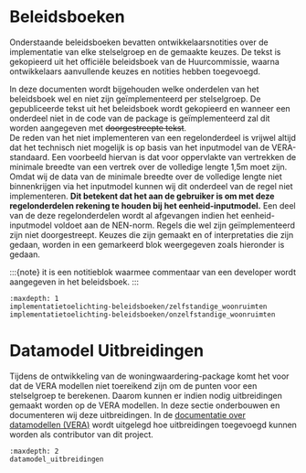 # Beleidsboeken

Onderstaande beleidsboeken bevatten ontwikkelaarsnotities over de implementatie van elke stelselgroep en de gemaakte keuzes.
De tekst is gekopieerd uit het officiële beleidsboek van de Huurcommissie, waarna ontwikkelaars aanvullende keuzes en notities hebben toegevoegd.

In deze documenten wordt bijgehouden welke onderdelen van het beleidsboek wel en niet zijn geïmplementeerd per stelselgroep. De gepubliceerde tekst uit het beleidsboek wordt gekopieerd en wanneer een onderdeel niet in de code van de package is geïmplementeerd zal dit worden aangegeven met ~~doorgestreepte tekst~~.  
De reden van het niet implementeren van een regelonderdeel is vrijwel altijd dat het technisch niet mogelijk is op basis van het inputmodel van de VERA-standaard. Een voorbeeld hiervan is dat voor oppervlakte van vertrekken de minimale breedte van een vertrek over de volledige lengte 1,5m moet zijn. Omdat wij de data van de minimale breedte over de volledige lengte niet binnenkrijgen via het inputmodel kunnen wij dit onderdeel van de regel niet implementeren. **Dit betekent dat het aan de gebruiker is om met deze regelonderdelen rekening te houden bij het eenheid-inputmodel.** Een deel van de deze regelonderdelen wordt al afgevangen indien het eenheid-inputmodel voldoet aan de NEN-norm.
Regels die wel zijn geïmplementeerd zijn niet doorgestreept.
Keuzes die zijn gemaakt en of interpretaties die zijn gedaan, worden in een gemarkeerd blok weergegeven zoals hieronder is gedaan.

:::{note}
it is een notitieblok waarmee commentaar van een developer wordt aangegeven in het beleidsboek.
:::

```{toctree}
:maxdepth: 1
implementatietoelichting-beleidsboeken/zelfstandige_woonruimten
implementatietoelichting-beleidsboeken/onzelfstandige_woonruimten
```

# Datamodel Uitbreidingen

Tijdens de ontwikkeling van de woningwaardering-package komt het voor dat de VERA modellen niet toereikend zijn om de punten voor een stelselgroep te berekenen.
Daarom kunnen er indien nodig uitbreidingen gemaakt worden op de VERA modellen. In deze sectie onderbouwen en documenteren wij deze uitbreidingen.
In de [documentatie over datamodellen (VERA)](https://woningwaardering.readthedocs.io/nl/latest/contribute.html#datamodellen) wordt uitgelegd hoe uitbreidingen toegevoegd kunnen worden als contributor van dit project.

```{toctree}
:maxdepth: 2
datamodel_uitbreidingen
```

